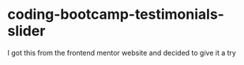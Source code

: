 # coding-bootcamp-testimonials-slider
I got this from the frontend mentor website and decided to give it a try

